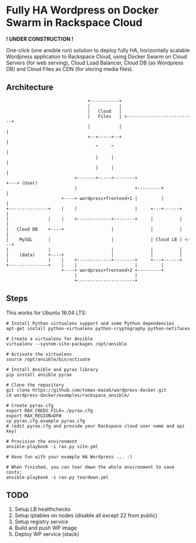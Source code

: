 Fully HA Wordpress on Docker Swarm in Rackspace Cloud
=====================================================
**! UNDER CONSTRUCTION !**

One-click (one ansible run) solution to deploy fully HA, horizontally scalable Wordpress application
to Rackspace Cloud, using Docker Swarm on Cloud Servers (for web serving), Cloud Load Balancer, 
Cloud DB (as Wordpress DB) and Cloud Files as CDN (for storing media files).


Architecture
------------

```
                               +-----------+
                               |           |
                               |   Cloud   |
                               |   Files   | <--------------------------+
                               |           |                            |
                               +--+-----+--+                            |
                                  ^     ^                               |
                                  |     |                               |
                                  |     |                               |
                          +-------+-----+--------+                      +---> (User)
                          |                      +---------+            |
                     +----+ wordpress+frontend+1 |         |            |
+---------------+    |    |                      |     +---+------+     |
|               |    |    +-------------+--------+     |          |     |
|   Cloud DB    +----+                  |              |          |     |
|    MySQL      |                       |              | Cloud LB | <---+
|               |                       |              |          |
|    (data)     +----+                  |              |          |
|               |    |    +-------------+--------+     +---+------+
+---------------+    |    |                      |         |
                     +----+ wordpress+frontend+2 +---------+
                          |                      |
                          +----------------------+
```


Steps
-----

This works for Ubuntu 16.04 LTS:

```shell
# Install Python virtualenv support and some Python dependencies
apt-get install python-virtualenv python-cryptography python-netifaces

# Create a virtualenv for Ansible
virtualenv --system-site-packages /opt/ansible

# Activate the virtualenv
source /opt/ansible/bin/activate

# Install Ansible and pyrax library
pip install ansible pyrax

# Clone the repository
git clone https://github.com/tomas-mazak/wordpress-docker.git
cd wordpress-docker/examples/rackspace_ansible/

# Create pyrax.cfg
export RAX_CREDS_FILE=./pyrax.cfg
export RAX_REGION=DFW
cp pyrax.cfg.example pyrax.cfg
# (edit pyrax.cfg and provide your Rackspace cloud user name and api key)

# Provision the environment
ansible-playbook -i rax.py site.yml

# Have fun with your example HA Wordpress ... :)

# When finished, you can tear down the whole environment to save costs:
ansible-playbook -i rax.py teardown.yml
```


TODO
----
1. Setup LB healthchecks
2. Setup iptables on nodes (disable all except 22 from public)
3. Setup registry service
4. Build and push WP image
5. Deploy WP service (stack)
